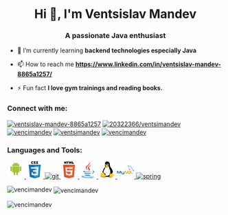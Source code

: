 <h1 align="center">Hi 👋, I'm Ventsislav Mandev</h1>
<h3 align="center">A passionate Java enthusiast</h3>

- 🌱 I’m currently learning **backend technologies especially Java**

- 📫 How to reach me **https://www.linkedin.com/in/ventsislav-mandev-8865a1257/**

- ⚡ Fun fact **I love gym trainings and reading books.**

<h3 align="left">Connect with me:</h3>
<p align="left">
<a href="https://linkedin.com/in/ventsislav-mandev-8865a1257" target="blank"><img align="center" src="https://raw.githubusercontent.com/rahuldkjain/github-profile-readme-generator/master/src/images/icons/Social/linked-in-alt.svg" alt="ventsislav-mandev-8865a1257" height="30" width="40" /></a>
<a href="https://stackoverflow.com/users/20322366/ventsimandev" target="blank"><img align="center" src="https://raw.githubusercontent.com/rahuldkjain/github-profile-readme-generator/master/src/images/icons/Social/stack-overflow.svg" alt="20322366/ventsimandev" height="30" width="40" /></a>
<a href="https://fb.com/vencimandev" target="blank"><img align="center" src="https://raw.githubusercontent.com/rahuldkjain/github-profile-readme-generator/master/src/images/icons/Social/facebook.svg" alt="vencimandev" height="30" width="40" /></a>
<a href="https://instagram.com/ventsimandev" target="blank"><img align="center" src="https://raw.githubusercontent.com/rahuldkjain/github-profile-readme-generator/master/src/images/icons/Social/instagram.svg" alt="ventsimandev" height="30" width="40" /></a>
<a href="https://www.leetcode.com/vencimandev" target="blank"><img align="center" src="https://raw.githubusercontent.com/rahuldkjain/github-profile-readme-generator/master/src/images/icons/Social/leet-code.svg" alt="vencimandev" height="30" width="40" /></a>
</p>

<h3 align="left">Languages and Tools:</h3>
<p align="left"> <a href="https://developer.android.com" target="_blank" rel="noreferrer"> <img src="https://raw.githubusercontent.com/devicons/devicon/master/icons/android/android-original-wordmark.svg" alt="android" width="40" height="40"/> </a> <a href="https://www.w3schools.com/css/" target="_blank" rel="noreferrer"> <img src="https://raw.githubusercontent.com/devicons/devicon/master/icons/css3/css3-original-wordmark.svg" alt="css3" width="40" height="40"/> </a> <a href="https://git-scm.com/" target="_blank" rel="noreferrer"> <img src="https://www.vectorlogo.zone/logos/git-scm/git-scm-icon.svg" alt="git" width="40" height="40"/> </a> <a href="https://www.w3.org/html/" target="_blank" rel="noreferrer"> <img src="https://raw.githubusercontent.com/devicons/devicon/master/icons/html5/html5-original-wordmark.svg" alt="html5" width="40" height="40"/> </a> <a href="https://www.java.com" target="_blank" rel="noreferrer"> <img src="https://raw.githubusercontent.com/devicons/devicon/master/icons/java/java-original.svg" alt="java" width="40" height="40"/> </a> <a href="https://www.linux.org/" target="_blank" rel="noreferrer"> <img src="https://raw.githubusercontent.com/devicons/devicon/master/icons/linux/linux-original.svg" alt="linux" width="40" height="40"/> </a> <a href="https://www.mysql.com/" target="_blank" rel="noreferrer"> <img src="https://raw.githubusercontent.com/devicons/devicon/master/icons/mysql/mysql-original-wordmark.svg" alt="mysql" width="40" height="40"/> </a> <a href="https://spring.io/" target="_blank" rel="noreferrer"> <img src="https://www.vectorlogo.zone/logos/springio/springio-icon.svg" alt="spring" width="40" height="40"/> </a> </p>

<p><img align="left" src="https://github-readme-stats.vercel.app/api/top-langs?username=vencimandev&show_icons=true&locale=en&layout=compact" alt="vencimandev" /></p>

<p>&nbsp;<img align="center" src="https://github-readme-stats.vercel.app/api?username=vencimandev&show_icons=true&locale=en" alt="vencimandev" /></p>

<p><img align="center" src="https://github-readme-streak-stats.herokuapp.com/?user=vencimandev&" alt="vencimandev" /></p>
